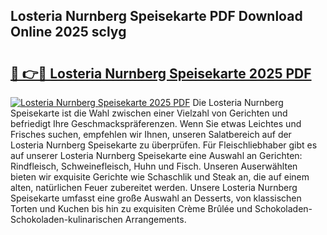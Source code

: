## Losteria Nurnberg Speisekarte PDF Download Online 2025 sclyg

# <h2><a href="http://gccevo.nevu.top/?p=Losteria+Nurnberg+Speisekarte">🔗 👉🔴 Losteria Nurnberg Speisekarte 2025 PDF</a></h2>

[![Losteria Nurnberg Speisekarte 2025 PDF](https://i.imgur.com/dBaPXMq.png)](http://gccevo.nevu.top/?p=Losteria+Nurnberg+Speisekarte)
Die Losteria Nurnberg Speisekarte ist die Wahl zwischen einer Vielzahl von Gerichten und befriedigt Ihre Geschmackspräferenzen. Wenn Sie etwas Leichtes und Frisches suchen, empfehlen wir Ihnen, unseren Salatbereich auf der Losteria Nurnberg Speisekarte zu überprüfen. Für Fleischliebhaber gibt es auf unserer Losteria Nurnberg Speisekarte eine Auswahl an Gerichten: Rindfleisch, Schweinefleisch, Huhn und Fisch. Unseren Auserwählten bieten wir exquisite Gerichte wie Schaschlik und Steak an, die auf einem alten, natürlichen Feuer zubereitet werden. Unsere Losteria Nurnberg Speisekarte umfasst eine große Auswahl an Desserts, von klassischen Torten und Kuchen bis hin zu exquisiten Crème Brûlée und Schokoladen-Schokoladen-kulinarischen Arrangements.
